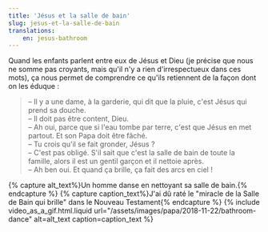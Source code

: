 ```yaml
---
title: 'Jésus et la salle de bain'
slug: jesus-et-la-salle-de-bain
translations:
    en: jesus-bathroom
---
```


Quand les enfants parlent entre eux de Jésus et Dieu (je précise que nous ne somme pas croyants, mais qu'il n'y a rien d'irrespectueux dans ces mots), ça nous permet de comprendre ce qu'ils retiennent de la façon dont on les éduque :

<!-- more -->

> – Il y a une dame, à la garderie, qui dit que la pluie, c'est Jésus qui prend sa douche.  
> – Il doit pas être content, Dieu.  
> – Ah oui, parce que si l'eau tombe par terre, c'est que Jésus en met partout. Et son Papa doit être fâché.  
> – Tu crois qu'il se fait gronder, Jésus ?  
> – C'est pas obligé. S'il sait que c'est la salle de bain de toute la famille, alors il est un gentil garçon et il nettoie après.  
> – Ah ben oui. Et quand ça brille, ça fait des arcs en ciel !

{% capture alt_text%}Un homme danse en nettoyant sa salle de bain.{% endcapture %} {% capture caption_text%}J'ai dû raté le "miracle de la Salle de Bain qui brille" dans le Nouveau Testament{% endcapture %} {% include video_as_a_gif.html.liquid
url="/assets/images/papa/2018-11-22/bathroom-dance"
alt=alt_text
caption=caption_text
%}
